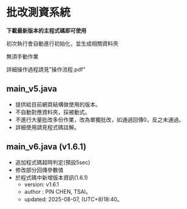# 批改測資系統
**下載最新版本的主程式碼即可使用**

初次執行會自動進行初始化，並生成相關資料夾

無須手動作業

詳細操作過程請見"操作流程.pdf"

## main_v5.java
- 提供給目前網頁結構做使用的版本。
- 不自動對應資料夾，採被動式。
- 不進行大量批改多份作業，改為單獨批改，如通過回傳0，反之未通過。
- 詳細使用請見程式碼註解。

## main_v6.java (v1.6.1)
- 追加程式碼超時判定(預設5sec)
- 修改部分回傳參數值
- 於程式碼中新增版本資訊(1.6.1)
  - version: v1.6.1
  - author : PIN CHEN, TSAI。
  - updated: 2025-08-07, (UTC+8)18:40。
